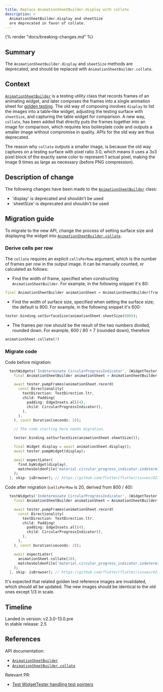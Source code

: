 ```yaml
---
title: Replace AnimationSheetBuilder.display with collate
description: >
  AnimationSheetBuilder.display and sheetSize
  are deprecated in favor of collate.
---
```


{% render "docs/breaking-changes.md" %}

## Summary

The `AnimationSheetBuilder.display` and `sheetSize`
methods are deprecated, and should be replaced with
`AnimationSheetBuilder.collate`.

## Context

[`AnimationSheetBuilder`][] is a testing utility
class that records frames of an animating widget,
and later composes the frames into a single
animation sheet for [golden testing][]. The old way
of composing involves `display` to list the images
into a table-like widget, adjusting the testing
surface with `sheetSize`, and capturing the table
widget for comparison. A new way, `collate`, has
been added that directly puts the frames together
into an image for comparison, which requires less
boilerplate code and outputs a smaller image without
compromise in quality. APIs for the old way are thus
deprecated.

The reason why `collate` outputs a smaller image,
is because the old way captures on a testing surface
with pixel ratio 3.0, which means it uses a 3x3 pixel
block of the exactly same color to represent 1 actual
pixel, making the image 9 times as large as necessary
(before PNG compression).

## Description of change

The following changes have been made to the
[`AnimationSheetBuilder`][] class:

* 'display' is deprecated and shouldn't be used
* 'sheetSize' is deprecated and shouldn't be used

## Migration guide

To migrate to the new API, change the process of setting
surface size and displaying the widget into
[`AnimationSheetBuilder.collate`][].

### Derive cells per row

The `collate` requires an explicit `cellsPerRow`
argument, which is the number of frames per
row in the output image. It can be manually counted,
or calculated as follows:

* Find the width of frame, specified when constructing
  `AnimationSheetBuilder`. For example, in the following
  snippet it's 80:

```dart
final AnimationSheetBuilder animationSheet = AnimationSheetBuilder(frameSize: const Size(80, 30));
```

* Find the width of surface size, specified when
  setting the surface size; the default is 800.
  For example, in the following snippet it's 600:

```dart
tester.binding.setSurfaceSize(animationSheet.sheetSize(600));
```

* The frames per row should be the result of the two
  numbers divided, rounded down. For example,
  600 / 80 = 7 (rounded down), therefore

```dart
animationSheet.collate(7)
```

### Migrate code

Code before migration:

```dart
  testWidgets('Indeterminate CircularProgressIndicator', (WidgetTester tester) async {
    final AnimationSheetBuilder animationSheet = AnimationSheetBuilder(frameSize: const Size(40, 40));

    await tester.pumpFrames(animationSheet.record(
      const Directionality(
        textDirection: TextDirection.ltr,
        child: Padding(
          padding: EdgeInsets.all(4),
          child: CircularProgressIndicator(),
        ),
      ),
    ), const Duration(seconds: 2));

    // The code starting here needs migration.

    tester.binding.setSurfaceSize(animationSheet.sheetSize());

    final Widget display = await animationSheet.display();
    await tester.pumpWidget(display);

    await expectLater(
      find.byWidget(display),
      matchesGoldenFile('material.circular_progress_indicator.indeterminate.png'),
    );
  }, skip: isBrowser); // https://github.com/flutter/flutter/issues/42767
```

Code after migration (`cellsPerRow` is 20, derived from 800 / 40):

```dart
  testWidgets('Indeterminate CircularProgressIndicator', (WidgetTester tester) async {
    final AnimationSheetBuilder animationSheet = AnimationSheetBuilder(frameSize: const Size(40, 40));

    await tester.pumpFrames(animationSheet.record(
      const Directionality(
        textDirection: TextDirection.ltr,
        child: Padding(
          padding: EdgeInsets.all(4),
          child: CircularProgressIndicator(),
        ),
      ),
    ), const Duration(seconds: 2));

    await expectLater(
      animationSheet.collate(20),
      matchesGoldenFile('material.circular_progress_indicator.indeterminate.png'),
    );
  }, skip: isBrowser); // https://github.com/flutter/flutter/issues/42767
```

It's expected that related golden test reference images
are invalidated, which should all be updated. The new
images should be identical to the old ones except
1/3 in scale.

## Timeline

Landed in version: v2.3.0-13.0.pre<br>
In stable release: 2.5

## References

API documentation:

* [`AnimationSheetBuilder`][]
* [`AnimationSheetBuilder.collate`][]

Relevant PR:

* [Test WidgetTester handling test pointers][]

[`AnimationSheetBuilder`]: {{site.api}}/flutter/flutter_test/AnimationSheetBuilder-class.html
[`AnimationSheetBuilder.collate`]: {{site.api}}/flutter/flutter_test/AnimationSheetBuilder/collate.html
[golden testing]: {{site.api}}/flutter/flutter_test/matchesGoldenFile.html
[Test WidgetTester handling test pointers]: {{site.repo.flutter}}/pull/83337
